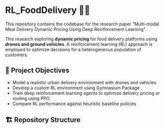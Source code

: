 # RL_FoodDelivery 🚁🍱

This repository contains the codebase for the research paper "Multi-modal Meal Delivery Dynamic Pricing Using Deep Reinforcement Learning".



This research exploring **dynamic pricing** for food delivery platforms using **drones and ground vehicles**. A reinforcement learning (RL) approach is employed to optimize decisions for a heterogeneous population of customers.

## 📌 Project Objectives

- Model a realistic urban delivery environment with drones and vehicles
- Develop a custom RL environment using Gymnasium Package
- Train deep reinforcement learning agents to optimize delivery pricing or routing using PPO. 
- Compare RL performance against heuristic baseline policies


## 🏗️ Repository Structure

